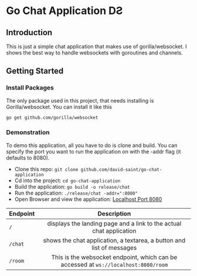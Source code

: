 # Go Chat Application DƧ

## Introduction

This is just a simple chat application that makes use of gorilla/websocket.
I shows the best way to handle websockets with goroutines and channels.

## Getting Started

### Install Packages

The only package used in this project, that needs installing is Gorilla/websocket.
You can install it like this

```bash
go get github.com/gorilla/websocket
```


### Demonstration

To demo this application, all you have to do is clone and build.
You can specify the port you want to run the application on with the -addr flag (it defaults to 8080).

* Clone this repo: `git clone github.com/david-saint/go-chat-application`
* Cd into the project: `cd go-chat-application`
* Build the application: `go build -o release/chat`
* Run the application: `./release/chat -addr=":8080"`
* Open Browser and view the application: [Localhost Port 8080](http://localhost:8080/)

|Endpoint|Description|
|:------------- | :----------: |
|`/`|displays the landing page and a link to the actual chat application|
|`/chat`|shows the chat application, a textarea, a button and list of messages|
|`/room`|This is the websocket endpoint, which can be accessed at `ws://localhost:8080/room`|
